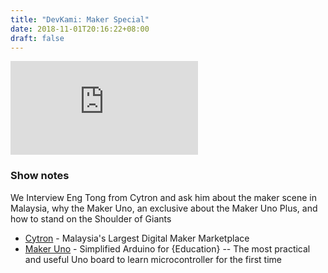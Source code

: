 ```yaml
---
title: "DevKami: Maker Special"
date: 2018-11-01T20:16:22+08:00
draft: false
---
```


<div class="iframe-container">
<iframe class="video" src="https://www.youtube.com/embed/qlUWdfiuRUA" frameborder="0" allow="autoplay; encrypted-media" allowfullscreen></iframe>
</div>

### Show notes

We Interview Eng Tong from Cytron and ask him about the maker scene in Malaysia, why the Maker Uno, an exclusive about the Maker Uno Plus, and how to stand on the Shoulder of Giants

* [Cytron](https://www.cytron.io/) - Malaysia's Largest Digital Maker Marketplace
* [Maker Uno](https://makeruno.com.my/) - Simplified Arduino for {Education} -- The most practical and useful Uno board to learn microcontroller for the first time
